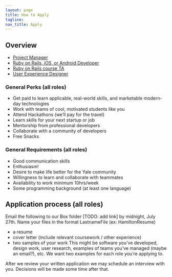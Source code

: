 ```yaml
---
layout: page
title: How to Apply
tagline:
nav_title: Apply
---
```


## Overview
* [Project Manager](/jobs/projectmanager.html)
* [Ruby on Rails, iOS, or Android Developer](/jobs/developer.html)
* [Ruby on Rails course TA](/jobs/coursta.html)
* [User Experience Designer](/jobs/uxdesigner.html)

### General Perks (all roles)
* Get paid to learn applicable, real-world skills, and marketable modern-day technologies
* Work with teams of cool, motivated students like you
* Attend Hackathons (we’ll pay for the travel)
* Learn skills for your next startup or job
* Mentorship from professional developers
* Collaborate with a community of developers
* Free Snacks

### General Requirements (all roles)
* Good communication skills
* Enthusiasm!
* Desire to make life better for the Yale community
* Willingness to learn and collaborate with teammates
* Availability to work minimum 10hrs/week
* Some programming background (at least one language)

## Application process (all roles)
Email the following to our Box folder [TODO: add link] by midnight, July 27th. Name your files in the format LastnameFile (ex: HamiltonResume)
* a resume
* cover letter (include relevant coursework / other experience)
* two samples of your work
        This might be software you’ve developed, design work, user research, examples of teams you’ve managed (maybe an email?), etc. We want two examples for each role you’re applying to.

After we review your written application we may schedule an interview with you. Decisions will be made some time after that.

